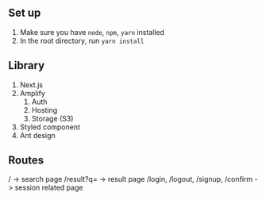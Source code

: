 
## Set up
1. Make sure you have `node`, `npm`, `yarn` installed
2. In the root directory, run `yarn install`

## Library
1. Next.js
2. Amplify
   1. Auth
   2. Hosting
   3. Storage (S3)
3. Styled component
4. Ant design

## Routes
/ -> search page 
/result?q= -> result page
/login, /logout, /signup, /confirm -> session related page
